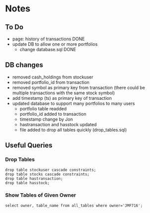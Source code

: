 # Notes

## To Do

- page: history of transactions DONE
- update DB to allow one or more portfolios
  - change database.sql DONE

## DB changes

- removed cash_holdings from stockuser
- removed portfolio_id from transaction
- removed symbol as primary key from transaction (there could be multiple 
  transactions with the same stock symbol)
- add timestamp (ts) as primary key of transaction
- updated database to support many portfolios to many users
  - portfolio table readded
  - portfolio_id added to transaction
  - timestamp change by Jon
  - hastransaction and hasstock updated
  - file added to drop all tables quickly (drop_tables.sql)

## Useful Queries

### Drop Tables

```
drop table stockuser cascade constraints;
drop table stocks cascade constraints; 
drop table hastransaction;
drop table hasstock;
```

### Show Tables of Given Owner

`select owner, table_name from all_tables where owner='JMF716';`

